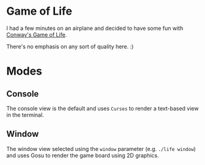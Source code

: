 # Game of Life

I had a few minutes on an airplane and decided to have some fun with [Conway's Game of Life](https://en.wikipedia.org/wiki/Conway%27s_Game_of_Life).

There's no emphasis on any sort of quality here. :)

# Modes

## Console

The console view is the default and uses `Curses` to render a text-based view in the terminal.

## Window

The window view selected using the `window` parameter (e.g. `./life window`) and uses Gosu to render the game board using 2D graphics.